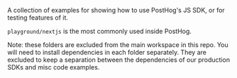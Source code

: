 A collection of examples for showing how to use PostHog's JS SDK, or for testing features of it.

`playground/nextjs` is the most commonly used inside PostHog.

Note: these folders are excluded from the main workspace in this repo. You will need to install dependencies in each folder separately. They are excluded to keep a separation between the dependencies of our production SDKs and misc code examples.
